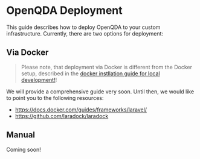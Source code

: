 # OpenQDA Deployment

This guide describes how to deploy OpenQDA to your custom infrastructure.
Currently, there are two options for deployment:


## Via Docker

> Please note, that deployment via Docker is different from the Docker setup,
described in the [docker instllation guide for local development!](./installation/docker.md)!

We will provide a comprehensive guide very soon. 
Until then, we would like to point you to the following resources:

- https://docs.docker.com/guides/frameworks/laravel/
- https://github.com/laradock/laradock

## Manual

Coming soon!
